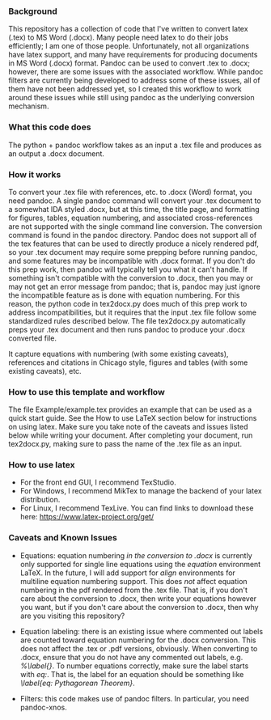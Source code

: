 ### Background

This repository has a collection of code that I've written to convert latex (.tex) to MS Word (.docx).
Many people need latex to do their jobs efficiently; I am one of those people.
Unfortunately, not all organizations have latex support, and many have requirements for producing documents in MS Word (.docx) format.
Pandoc can be used to convert .tex to .docx; however, there are some issues with the associated workflow.
While pandoc filters are currently being developed to address some of these issues, all of them have not been addressed yet, so I created this workflow to work around these issues while still using pandoc as the underlying conversion mechanism.


### What this code does

The python + pandoc workflow takes as an input
a .tex file
and produces as an output
a .docx document.


### How it works

To convert your .tex file with references, etc. to .docx (Word) format, you need pandoc.
A single pandoc command will convert your .tex document to a somewhat IDA styled .docx, but at this time, the title page, and formatting for figures, tables, equation numbering, and associated cross-references are not supported with the single command line conversion.
The conversion command is found in the pandoc directory.
Pandoc does not support all of the tex features that can be used to directly produce a nicely rendered pdf, so your .tex document may require some prepping before running pandoc, and some features may be incompatible with .docx format.
If you don't do this prep work, then pandoc will typically tell you what it can't handle.
If something isn't compatible with the conversion to .docx, then you may or may not get an error message from pandoc; that is, pandoc may just ignore the incompatible feature as is done with equation numbering.
For this reason, the python code in tex2docx.py does much of this prep work to address incompatibilities, but it requires that the input .tex file follow some standardized rules described below.
The file tex2docx.py automatically preps your .tex document and then runs pandoc to produce your .docx converted file.

It capture equations with numbering (with some existing caveats), references and citations in Chicago style, figures and tables (with some existing caveats), etc.


### How to use this template and workflow

The file Example/example.tex provides an example that can be used as a quick start guide.
See the How to use LaTeX section below for instructions on using latex.
Make sure you take note of the caveats and issues listed below while writing your document.
After completing your document, run tex2docx.py, making sure to pass the name of the .tex file as an input.




### How to use latex
- For the front end GUI, I recommend TexStudio.
- For Windows, I recommend MikTex to manage the backend of your latex distribution.
- For Linux, I recommend TexLive.
You can find links to download these here: https://www.latex-project.org/get/


### Caveats and Known Issues
- Equations: equation numbering *in the conversion to .docx* is currently only supported for single line equations using the *equation* environment LaTeX.
In the future, I will add support for *align* environments for multiline equation numbering support.
This does *not* affect equation numbering in the pdf rendered from the .tex file.
That is, if you don't care about the conversion to .docx, then write your equations however you want, but if you don't care about the conversion to .docx, then why are you visiting this repository?

-  Equation labeling: there is an existing issue where commented out labels are counted toward equation numbering for the .docx conversion.
This does not affect the .tex or .pdf versions, obviously.
When converting to .docx, ensure that you do not have any commented out labels, e.g. *%\label{}*.
To number equations correctly, make sure the label starts with *eq:*.  That is, the label for an equation should be something like *\label{eq: Pythagorean Theorem}*.

- Filters: this code makes use of pandoc filters.  In particular, you need pandoc-xnos.

